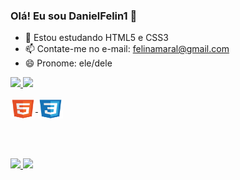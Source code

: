 ### Olá! Eu sou DanielFelin1 👋

- 🌱 Estou estudando HTML5 e CSS3
- 📫 Contate-me no e-mail: felinamaral@gmail.com
- 😄 Pronome: ele/dele

<div>
  <a href="https://github.com/DanielFelin1">
  <img height="180em" src="https://github-readme-stats.vercel.app/api?username=DanielFelin1&show_icons=true&theme=dracula&include_all_commits=true&count_private=true"/> <img height="180em" src="https://github-readme-stats.vercel.app/api/top-langs/?username=DanielFelin1&layout=compact&langs_count=7&theme=dracula">
</div><br>

<div>
   <img align="center" alt="Daniel-HTML" height="30" width="40" src="https://raw.githubusercontent.com/devicons/devicon/master/icons/html5/html5-original.svg">
  <img align="center" alt="Daniel-CSS" height="30" width="40" src="https://raw.githubusercontent.com/devicons/devicon/master/icons/css3/css3-original.svg">
</div><br> 

##
<div style="display: inline_block"><br>
   <a href="https://www.instagram.com/daniel.alexandrefelin/" target="_blank"><img src="https://img.shields.io/badge/-Instagram-%23E4405F?style=for-the-badge&logo=instagram&logoColor=white" target="_blank"</a>
   <a href = "mailto:felinamaral@gmail.com/" target="_blank"><img src="https://img.shields.io/badge/-Gmail-%23333?style=for-the-badge&logo=gmail&logoColor=white"</a>
  </div>
